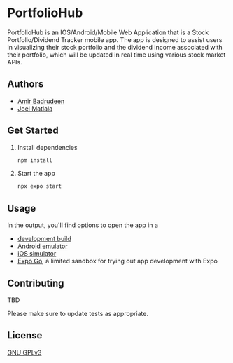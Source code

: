 # PortfolioHub

PortfolioHub is an IOS/Android/Mobile Web Application that is a Stock Portfolio/Dividend Tracker mobile app. The app is designed to assist users in visualizing their stock portfolio and the dividend income associated with their portfolio, which will be updated in real time using various stock market APIs.

## Authors

- [Amir Badrudeen](https://github.com/amirb2607)
- [Joel Matlala](https://github.com/JoelMatlala94)

## Get Started
1. Install dependencies

   ```bash
   npm install
   ```

2. Start the app

   ```bash
   npx expo start
   ```

## Usage

In the output, you'll find options to open the app in a

- [development build](https://docs.expo.dev/develop/development-builds/introduction/)
- [Android emulator](https://docs.expo.dev/workflow/android-studio-emulator/)
- [iOS simulator](https://docs.expo.dev/workflow/ios-simulator/)
- [Expo Go](https://expo.dev/go), a limited sandbox for trying out app development with Expo

## Contributing

TBD

Please make sure to update tests as appropriate.

## License

[GNU GPLv3](https://choosealicense.com/licenses/gpl-3.0/)
